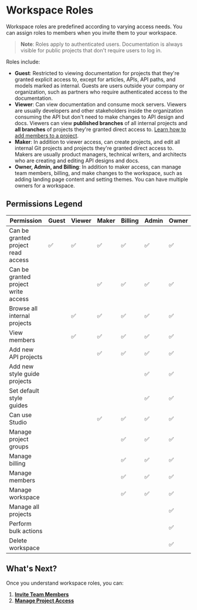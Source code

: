 # Workspace Roles

Workspace roles are predefined according to varying access needs. You can assign roles to members when you invite them to your workspace. 

> **Note**: Roles apply to authenticated users. Documentation is always visible for public projects that don't require users to log in.

Roles include: 

- **Guest**: Restricted to viewing documentation for projects that they're granted explicit access to, except for articles, APIs, API paths, and models marked as internal. Guests are users outside your company or organization, such as partners who require authenticated access to the documentation. 
- **Viewer**: Can view documentation and consume mock servers. Viewers are usually developers and other stakeholders inside the organization consuming the API but don't need to make changes to API design and docs. Viewers can view **published branches** of all internal projects and **all branches** of projects they're granted direct access to. [Learn how to add members to a project](l.project-access.md).
- **Maker**: In addition to viewer access, can create projects, and edit all internal Git projects and projects they're granted direct access to. Makers are usually product managers, technical writers, and architects who are creating and editing API designs and docs.
- **Owner, Admin, and Billing**: In addition to maker access, can manage team members, billing, and make changes to the workspace, such as adding landing page content and setting themes. You can have multiple owners for a workspace.

## Permissions Legend

 Permission         | Guest | Viewer | Maker | Billing | Admin | Owner |
|---------------------------|-------|-------|--------|--------|--------|--------|
| Can be granted project read access | ✅ | ✅ | ✅ | ✅ | ✅ | ✅
| Can be granted project write access |     |  | ✅ | ✅ | ✅ | ✅ |
| Browse all internal projects       |     | ✅ | ✅ | ✅ | ✅ | ✅ |
| View members                 |     | ✅ | ✅ | ✅ | ✅ | ✅ |
| Add new API projects         |     |     | ✅ | ✅ | ✅ | ✅ |
| Add new style guide projects |     |     |    |    | ✅ | ✅ |
| Set default style guides     |     |     |    |    | ✅ | ✅ |
| Can use Studio               |     |     | ✅ | ✅ | ✅ | ✅ |
| Manage project groups        |     |     |    | ✅ | ✅ | ✅ |
| Manage billing               |     |     |    | ✅ | ✅ | ✅ |
| Manage members               |     |     |    | ✅ | ✅ | ✅ |
| Manage workspace             |     |     |    | ✅ | ✅ | ✅ |
| Manage all projects               |     |     |  |  |  | ✅ |
| Perform bulk actions         |     |     |    |     |    | ✅ | 
| Delete workspace             |     |     |    |     |    | ✅ |   

## What's Next?

Once you understand workspace roles, you can: 

1. [**Invite Team Members**](d.workspace-access.md)
2. [**Manage Project Access**](l.project-access.md)
